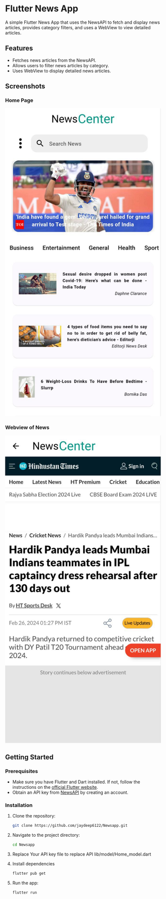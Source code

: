 # Flutter News App

A simple Flutter News App that uses the NewsAPI to fetch and display news articles, provides category filters, and uses a WebView to view detailed articles.

## Features

- Fetches news articles from the NewsAPI.
- Allows users to filter news articles by category.
- Uses WebView to display detailed news articles.

## Screenshots

### Home Page
![Home Page](https://github.com/jaydeep6122/Newsapp/blob/main/Screenshot/home.jpg)

### Webview of News
![WebView Page](https://github.com/jaydeep6122/Newsapp/blob/main/Screenshot/webview.jpg)
## Getting Started

### Prerequisites

- Make sure you have Flutter and Dart installed. If not, follow the instructions on the [official Flutter website](https://flutter.dev/docs/get-started/install).
- Obtain an API key from [NewsAPI](https://newsapi.org/) by creating an account.

### Installation

1. Clone the repository:

   ```bash
   git clone https://github.com/jaydeep6122/Newsapp.git

2. Navigate to the project directory:

    ```bash
    cd Newsapp

3. Replace Your API key
    file to replace API 
    lib/model/Home_model.dart

4. Install dependencies
    ```bash
    flutter pub get

5. Run the app:
    ```bash
    flutter run

